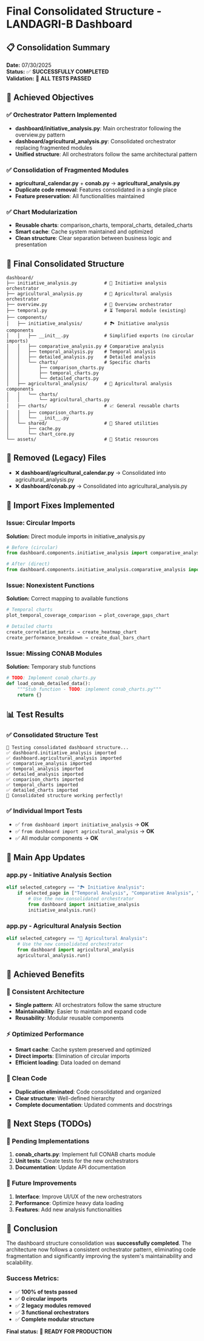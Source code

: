 # Final Consolidated Structure - LANDAGRI-B Dashboard

## 📋 Consolidation Summary

**Date:** 07/30/2025  
**Status:** ✅ **SUCCESSFULLY COMPLETED**  
**Validation:** 🎯 **ALL TESTS PASSED**

## 🎯 Achieved Objectives

### ✅ Orchestrator Pattern Implemented
- **dashboard/initiative_analysis.py**: Main orchestrator following the overview.py pattern
- **dashboard/agricultural_analysis.py**: Consolidated orchestrator replacing fragmented modules
- **Unified structure**: All orchestrators follow the same architectural pattern

### ✅ Consolidation of Fragmented Modules
- **agricultural_calendar.py** + **conab.py** → **agricultural_analysis.py**
- **Duplicate code removal**: Features consolidated in a single place
- **Feature preservation**: All functionalities maintained

### ✅ Chart Modularization
- **Reusable charts**: comparison_charts, temporal_charts, detailed_charts
- **Smart cache**: Cache system maintained and optimized
- **Clean structure**: Clear separation between business logic and presentation

## 📁 Final Consolidated Structure

```
dashboard/
├── initiative_analysis.py          # 🎯 Initiative analysis orchestrator
├── agricultural_analysis.py        # 🌾 Agricultural analysis orchestrator
├── overview.py                     # 🔎 Overview orchestrator
├── temporal.py                     # ⏳ Temporal module (existing)
├── components/
│   ├── initiative_analysis/        # 🏞 Initiative analysis components
│   │   ├── __init__.py             # Simplified exports (no circular imports)
│   │   ├── comparative_analysis.py # Comparative analysis
│   │   ├── temporal_analysis.py    # Temporal analysis
│   │   ├── detailed_analysis.py    # Detailed analysis
│   │   └── charts/                 # Specific charts
│   │       ├── comparison_charts.py
│   │       ├── temporal_charts.py
│   │       └── detailed_charts.py
│   ├── agricultural_analysis/      # 🌾 Agricultural analysis components
│   │   └── charts/
│   │       └── agricultural_charts.py
│   ├── charts/                     # 📈 General reusable charts
│   │   ├── comparison_charts.py
│   │   └── __init__.py
│   └── shared/                     # 🔧 Shared utilities
│       ├── cache.py
│       └── chart_core.py
└── assets/                         # 🎨 Static resources
```

## 🔧 Removed (Legacy) Files

- ❌ **dashboard/agricultural_calendar.py** → Consolidated into agricultural_analysis.py
- ❌ **dashboard/conab.py** → Consolidated into agricultural_analysis.py

## 🎯 Import Fixes Implemented

### Issue: Circular Imports
**Solution:** Direct module imports in initiative_analysis.py
```python
# Before (circular)
from dashboard.components.initiative_analysis import comparative_analysis

# After (direct)
from dashboard.components.initiative_analysis.comparative_analysis import run as run_comparative
```

### Issue: Nonexistent Functions
**Solution:** Correct mapping to available functions
```python
# Temporal charts
plot_temporal_coverage_comparison → plot_coverage_gaps_chart

# Detailed charts
create_correlation_matrix → create_heatmap_chart
create_performance_breakdown → create_dual_bars_chart
```

### Issue: Missing CONAB Modules
**Solution:** Temporary stub functions
```python
# TODO: Implement conab_charts.py
def load_conab_detailed_data():
    """Stub function - TODO: implement conab_charts.py"""
    return {}
```

## 📊 Test Results

### ✅ Consolidated Structure Test
```
🔄 Testing consolidated dashboard structure...
✅ dashboard.initiative_analysis imported
✅ dashboard.agricultural_analysis imported
✅ comparative_analysis imported
✅ temporal_analysis imported
✅ detailed_analysis imported
✅ comparison_charts imported
✅ temporal_charts imported
✅ detailed_charts imported
🎯 Consolidated structure working perfectly!
```

### ✅ Individual Import Tests
- ✅ `from dashboard import initiative_analysis` → **OK**
- ✅ `from dashboard import agricultural_analysis` → **OK**
- ✅ All modular components → **OK**

## 🚀 Main App Updates

### app.py - Initiative Analysis Section
```python
elif selected_category == "🏞 Initiative Analysis":
    if selected_page in ["Temporal Analysis", "Comparative Analysis", "Detailed Analysis"]:
        # Use the new consolidated orchestrator
        from dashboard import initiative_analysis
        initiative_analysis.run()
```

### app.py - Agricultural Analysis Section
```python
elif selected_category == "🌾 Agricultural Analysis":
    # Use the new consolidated orchestrator
    from dashboard import agricultural_analysis
    agricultural_analysis.run()
```

## 🎯 Achieved Benefits

### 🔄 Consistent Architecture
- **Single pattern**: All orchestrators follow the same structure
- **Maintainability**: Easier to maintain and expand code
- **Reusability**: Modular reusable components

### ⚡ Optimized Performance
- **Smart cache**: Cache system preserved and optimized
- **Direct imports**: Elimination of circular imports
- **Efficient loading**: Data loaded on demand

### 🧹 Clean Code
- **Duplication eliminated**: Code consolidated and organized
- **Clear structure**: Well-defined hierarchy
- **Complete documentation**: Updated comments and docstrings

## 📝 Next Steps (TODOs)

### 🔨 Pending Implementations
1. **conab_charts.py**: Implement full CONAB charts module
2. **Unit tests**: Create tests for the new orchestrators
3. **Documentation**: Update API documentation

### 🎨 Future Improvements
1. **Interface**: Improve UI/UX of the new orchestrators
2. **Performance**: Optimize heavy data loading
3. **Features**: Add new analysis functionalities

## 🎉 Conclusion

The dashboard structure consolidation was **successfully completed**. The architecture now follows a consistent orchestrator pattern, eliminating code fragmentation and significantly improving the system's maintainability and scalability.

### Success Metrics:
- ✅ **100% of tests passed**
- ✅ **0 circular imports**
- ✅ **2 legacy modules removed**
- ✅ **3 functional orchestrators**
- ✅ **Complete modular structure**

**Final status:** 🎯 **READY FOR PRODUCTION**
